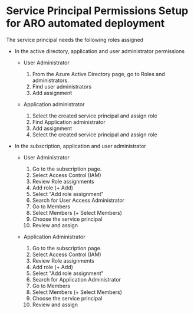 # Service Principal Permissions Setup for ARO automated deployment

The service principal needs the following roles assigned
- In the active directory, application and user administrator permissions

  - User Administrator
    1. From the Azure Active Directory page, go to Roles and administrators. 
    1. Find user administrators
    1. Add assignment

  - Application administrator
    1. Select the created service principal and assign role
    1. Find Application administrator
    1. Add assignment
    1. Select the created service principal and assign role

- In the subscription, application and user administrator
  - User Administrator
    1. Go to the subscription page.
    1. Select Access Control (IAM)
    1. Review Role assignments
    1. Add role (+ Add)
    1. Select "Add role assignment"
    1. Search for User Access Administrator
    1. Go to Members
    1. Select Members (+ Select Members)
    1. Choose the service principal
    1. Review and assign

  - Application Administrator
    1. Go to the subscription page.
    1. Select Access Control (IAM)
    1. Review Role assignments
    1. Add role (+ Add)
    1. Select "Add role assignment"
    1. Search for Application Administrator
    1. Go to Members
    1. Select Members (+ Select Members)
    1. Choose the service principal
    1. Review and assign